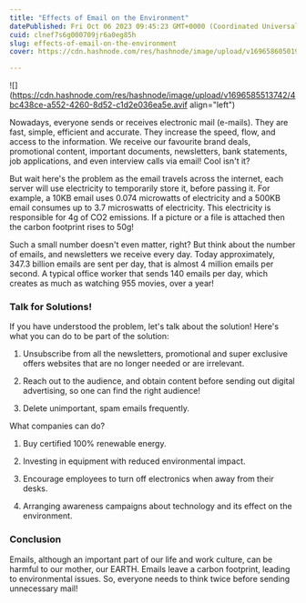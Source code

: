 ```yaml
---
title: "Effects of Email on the Environment"
datePublished: Fri Oct 06 2023 09:45:23 GMT+0000 (Coordinated Universal Time)
cuid: clnef7s6g000709jr6a0eg85h
slug: effects-of-email-on-the-environment
cover: https://cdn.hashnode.com/res/hashnode/image/upload/v1696586050190/0f504567-0a5b-4307-9016-6ef2b525834b.avif

---
```


![](https://cdn.hashnode.com/res/hashnode/image/upload/v1696585513742/4bc438ce-a552-4260-8d52-c1d2e036ea5e.avif align="left")

Nowadays, everyone sends or receives electronic mail (e-mails). They are fast, simple, efficient and accurate. They increase the speed, flow, and access to the information. We receive our favourite brand deals, promotional content, important documents, newsletters, bank statements, job applications, and even interview calls via email! Cool isn't it?

But wait here's the problem as the email travels across the internet, each server will use electricity to temporarily store it, before passing it. For example, a 10KB email uses 0.074 microwatts of electricity and a 500KB email consumes up to 3.7 microswatts of electricity. This electricity is responsible for 4g of CO2 emissions. If a picture or a file is attached then the carbon footprint rises to 50g!

Such a small number doesn't even matter, right? But think about the number of emails, and newsletters we receive every day. Today approximately, 347.3 billion emails are sent per day, that is almost 4 million emails per second. A typical office worker that sends 140 emails per day, which creates as much as watching 955 movies, over a year!

### Talk for Solutions!

If you have understood the problem, let's talk about the solution! Here's what you can do to be part of the solution:

1. Unsubscribe from all the newsletters, promotional and super exclusive offers websites that are no longer needed or are irrelevant.
    
2. Reach out to the audience, and obtain content before sending out digital advertising, so one can find the right audience!
    
3. Delete unimportant, spam emails frequently.
    

What companies can do?

1. Buy certified 100% renewable energy.
    
2. Investing in equipment with reduced environmental impact.
    
3. Encourage employees to turn off electronics when away from their desks.
    
4. Arranging awareness campaigns about technology and its effect on the environment.
    

### Conclusion

Emails, although an important part of our life and work culture, can be harmful to our mother, our EARTH. Emails leave a carbon footprint, leading to environmental issues. So, everyone needs to think twice before sending unnecessary mail!